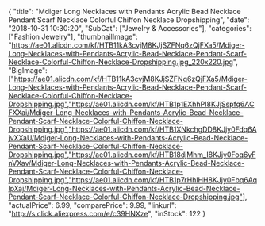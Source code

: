 {
	"title": "Mdiger Long Necklaces with Pendants  Acrylic Bead Necklace Pendant Scarf Necklace Colorful Chiffon Necklace Dropshipping",
	"date": "2018-10-31 10:30:20",
	"SubCat": ["Jewelry & Accessories"],
	"categories": ["Fashion Jewelry"],
	"thumbnailImage": "https://ae01.alicdn.com/kf/HTB11kA3cvjM8KJjSZFNq6zQjFXa5/Mdiger-Long-Necklaces-with-Pendants-Acrylic-Bead-Necklace-Pendant-Scarf-Necklace-Colorful-Chiffon-Necklace-Dropshipping.jpg_220x220.jpg",
	"BigImage": ["https://ae01.alicdn.com/kf/HTB11kA3cvjM8KJjSZFNq6zQjFXa5/Mdiger-Long-Necklaces-with-Pendants-Acrylic-Bead-Necklace-Pendant-Scarf-Necklace-Colorful-Chiffon-Necklace-Dropshipping.jpg","https://ae01.alicdn.com/kf/HTB1p1EXhhPI8KJjSspfq6ACFXXai/Mdiger-Long-Necklaces-with-Pendants-Acrylic-Bead-Necklace-Pendant-Scarf-Necklace-Colorful-Chiffon-Necklace-Dropshipping.jpg","https://ae01.alicdn.com/kf/HTB1XNkchgDD8KJjy0Fdq6AjvXXaU/Mdiger-Long-Necklaces-with-Pendants-Acrylic-Bead-Necklace-Pendant-Scarf-Necklace-Colorful-Chiffon-Necklace-Dropshipping.jpg","https://ae01.alicdn.com/kf/HTB18djMhm_I8KJjy0Foq6yFnVXav/Mdiger-Long-Necklaces-with-Pendants-Acrylic-Bead-Necklace-Pendant-Scarf-Necklace-Colorful-Chiffon-Necklace-Dropshipping.jpg","https://ae01.alicdn.com/kf/HTB1p7rHhlHH8KJjy0Fbq6AqlpXaj/Mdiger-Long-Necklaces-with-Pendants-Acrylic-Bead-Necklace-Pendant-Scarf-Necklace-Colorful-Chiffon-Necklace-Dropshipping.jpg"],
	"actualPrice": 6.99,
	"comparePrice": 9.99,
	"linkurl": "http://s.click.aliexpress.com/e/c39HNXze",
	"inStock": 122
}
